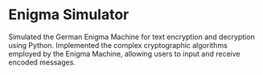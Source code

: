 # Enigma Simulator
Simulated the German Enigma Machine for text encryption and decryption using Python. Implemented the complex cryptographic algorithms employed by the Enigma Machine, allowing users to input and receive encoded messages.
